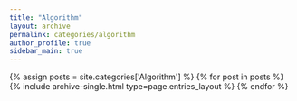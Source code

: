 ```yaml
---
title: "Algorithm"
layout: archive
permalink: categories/algorithm
author_profile: true
sidebar_main: true
---
```


{% assign posts = site.categories['Algorithm'] %}
{% for post in posts %} {% include archive-single.html type=page.entries_layout %} {% endfor %}
